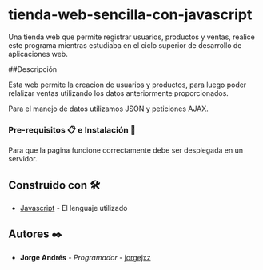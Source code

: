# tienda-web-sencilla-con-javascript
Una tienda web que permite registrar usuarios, productos y ventas, realice este programa mientras estudiaba en el ciclo superior de desarrollo de aplicaciones web.

##Descripción

Esta web permite la creacion de usuarios y productos, para luego poder relalizar ventas utilizando los datos anteriormente proporcionados.

Para el manejo de datos utilizamos JSON y peticiones AJAX.

### Pre-requisitos 📋 e Instalación 🔧

Para que la pagina funcione correctamente debe ser desplegada en un servidor.

## Construido con 🛠️

* [Javascript](https://www.javascript.com/) - El lenguaje utilizado


## Autores ✒️

* **Jorge Andrés** - *Programador* - [jorgejxz](https://github.com/JorgeJxz)
